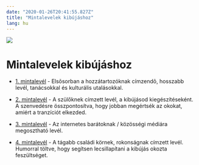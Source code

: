 ```yaml
---
date: "2020-01-26T20:41:55.827Z"
title: "Mintalevelek kibújáshoz"
lang: hu
---
```


<div class="header-image"><img src="assets/images/undraw_reading.svg" /></div>

# Mintalevelek kibújáshoz

* [1. mintalevél](/#/entry?id=mintalevel-kibujashoz-1) - Elsõsorban a hozzátartozóknak címzendõ, hosszabb levél, tanácsokkal és kulturális utalásokkal.

* [2. mintalevél](/#/entry?id=mintalevel-kibujashoz-2) - A szülőknek címzett levél, a kibújásod kiegészítéseként. A szenvedésre összpontosítva, hogy jobban megértsék az okokat, amiért a tranzíciót elkezded.


* [3. mintalevél](/#/entry?id=mintalevel-kibujashoz-3) - Az internetes barátoknak / közösségi médiára megosztható levél.

* [4. mintalevél](/#/entry?id=mintalevel-kibujashoz-4) - A tágabb családi körnek, rokonságnak címzett levél. Humorral töltve, hogy segítsen lecsillapítani a kibújás okozta feszültséget.
